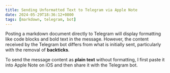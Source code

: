 ```yaml
---
title: Sending Unformatted Text to Telegram via Apple Note
date: 2024-05-29T18:36:12+0800
tags: [markdown, telegram, bot]
---
```


Posting a markdown document directly to Telegram will display formatting like code blocks and bold text in the message. However, the content received by the Telegram bot differs from what is initially sent, particularly with the removal of **backticks**.

To send the message content as **plain text** without formatting, I first paste it into Apple Note on iOS and then share it with the Telegram bot.